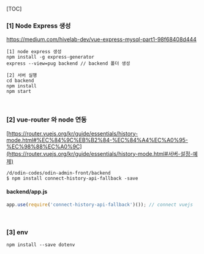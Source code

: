 [TOC]

### [1] Node Express 생성

https://medium.com/hivelab-dev/vue-express-mysql-part1-98f68408d444

```shell
[1] node express 생성
npm install -g express-generator
express --view=pug backend // backend 폴더 생성

[2] 서버 실행
cd backend 
npm install 
npm start
```

<br>

### [2] vue-router 와 node 연동

[https://router.vuejs.org/kr/guide/essentials/history-mode.html#%EC%84%9C%EB%B2%84-%EC%84%A4%EC%A0%95-%EC%98%88%EC%A0%9C](https://router.vuejs.org/kr/guide/essentials/history-mode.html#서버-설정-예제)

```shell
/d/odin-codes/odin-admin-front/backend
$ npm install connect-history-api-fallback -save
```

#### backend/app.js

```js
app.use(require('connect-history-api-fallback')()); // connect vuejs
```

<br>

### [3] env

```shell
npm install --save dotenv
```

















